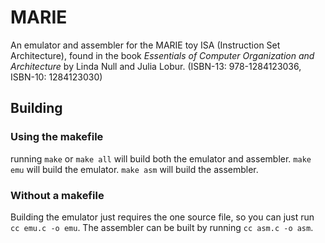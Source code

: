 # MARIE

An emulator and assembler for the MARIE toy ISA (Instruction Set Architecture), found in the book *Essentials of Computer Organization and Architecture* by Linda Null and Julia Lobur. (ISBN-13: 978-1284123036, ISBN-10: 1284123030)

## Building

### Using the makefile

running `make` or `make all` will build both the emulator and assembler.
`make emu` will build the emulator.
`make asm` will build the assembler.

### Without a makefile

Building the emulator just requires the one source file, so you can just run `cc emu.c -o emu`.
The assembler can be built by running `cc asm.c -o asm`.

